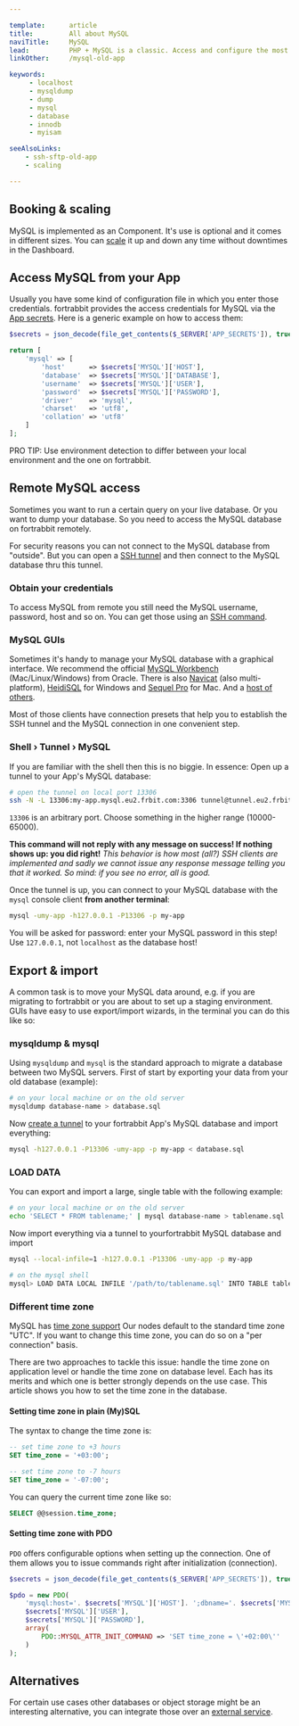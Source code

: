 ```yaml
---

template:      article
title:         All about MySQL
naviTitle:     MySQL
lead:          PHP + MySQL is a classic. Access and configure the most common database on fortrabbit.
linkOther:     /mysql-old-app

keywords:
     - localhost
     - mysqldump
     - dump
     - mysql
     - database
     - innodb
     - myisam

seeAlsoLinks:
    - ssh-sftp-old-app
    - scaling

---
```


## Booking & scaling

MySQL is implemented as an Component. It's use is optional and it comes in different sizes. You can [scale](scaling#toc-mysql) it up and down any time without downtimes in the Dashboard.


## Access MySQL from your App

Usually you have some kind of configuration file in which you enter those credentials. fortrabbit provides the access credentials for MySQL via the [App secrets](secrets). Here is a generic example on how to access them:

```php
$secrets = json_decode(file_get_contents($_SERVER['APP_SECRETS']), true);

return [
    'mysql' => [
        'host'      => $secrets['MYSQL']['HOST'],
        'database'  => $secrets['MYSQL']['DATABASE'],
        'username'  => $secrets['MYSQL']['USER'],
        'password'  => $secrets['MYSQL']['PASSWORD'],
        'driver'    => 'mysql',
        'charset'   => 'utf8',
        'collation' => 'utf8'
    ]
];
```

PRO TIP: Use environment detection to differ between your local environment and the one on fortrabbit.

## Remote MySQL access

Sometimes you want to run a certain query on your live database. Or you want to dump your database. So you need to access the MySQL database on fortrabbit remotely.

For security reasons you can not connect to the MySQL database from "outside". But you can open a [SSH tunnel](http://en.wikipedia.org/wiki/Tunneling_protocol) and then connect to the MySQL database thru this tunnel.

### Obtain your credentials

To access MySQL from remote you still need the MySQL username, password, host and so on. You can get those using an [SSH command](secrets#toc-accessing-app-secrets).

### MySQL GUIs

Sometimes it's handy to manage your MySQL database with a graphical interface. We recommend the official [MySQL Workbench](http://www.mysql.com/products/workbench/) (Mac/Linux/Windows) from Oracle. There is also [Navicat](http://www.navicat.com/products/navicat-for-mysql) (also multi-platform), [HeidiSQL](http://www.heidisql.com/) for Windows and [Sequel Pro](http://www.sequelpro.com/) for Mac. And a [host of others](https://www.google.com/search?q=mysql%20gui).

Most of those clients have connection presets that help you to establish the SSH tunnel and the MySQL connection in one convenient step.

### Shell › Tunnel › MySQL

If you are familiar with the shell then this is no biggie. In essence: Open up a tunnel to your App's MySQL database:

```bash
# open the tunnel on local port 13306
ssh -N -L 13306:my-app.mysql.eu2.frbit.com:3306 tunnel@tunnel.eu2.frbit.com
```

`13306` is an arbitrary port. Choose something in the higher range (10000-65000).

**This command will not reply with any message on success! If nothing shows up: you did right!** *This behavior is how most (all?) SSH clients are implemented and sadly we cannot issue any response message telling you that it worked. So mind: if you see no error, all is good.*

Once the tunnel is up, you can connect to your MySQL database with the `mysql` console client **from another terminal**:

```bash
mysql -umy-app -h127.0.0.1 -P13306 -p my-app
```

You will be asked for password: enter your MySQL password in this step! Use `127.0.0.1`, not `localhost` as the database host!


##  Export & import

A common task is to move your MySQL data around, e.g. if you are migrating to fortrabbit or you are about to set up a staging environment. GUIs have easy to use export/import wizards, in the terminal you can do this like so:

### mysqldump & mysql

Using `mysqldump` and `mysql` is the standard approach to migrate a database between two MySQL servers. First of start by exporting your data from your old database (example):

```bash
# on your local machine or on the old server
mysqldump database-name > database.sql
```

Now [create a tunnel](#toc-shell-tunnel-mysql) to your fortrabbit App's MySQL database and import everything:

```bash
mysql -h127.0.0.1 -P13306 -umy-app -p my-app < database.sql
```

### LOAD DATA

You can export and import a large, single table with the following example:

```bash
# on your local machine or on the old server
echo 'SELECT * FROM tablename;' | mysql database-name > tablename.sql
```

Now import everything via a tunnel to yourfortrabbit MySQL database and import

```bash
mysql --local-infile=1 -h127.0.0.1 -P13306 -umy-app -p my-app

# on the mysql shell
mysql> LOAD DATA LOCAL INFILE '/path/to/tablename.sql' INTO TABLE tablename;
```


### Different time zone

MySQL has [time zone support](http://dev.mysql.com/doc/refman/5.5/en/time-zone-support.html) Our nodes default to the standard time zone "UTC". If you want to change this time zone, you can do so on a "per connection" basis.

There are two approaches to tackle this issue: handle the time zone on application level or handle the time zone on database level. Each has its merits and which one is better strongly depends on the use case. This article shows you how to set the time zone in the database.

#### Setting time zone in plain (My)SQL

The syntax to change the time zone is:

```sql
-- set time zone to +3 hours
SET time_zone = '+03:00';

-- set time zone to -7 hours
SET time_zone = '-07:00';
```

You can query the current time zone like so:

```sql
SELECT @@session.time_zone;
```

#### Setting time zone with PDO

`PDO` offers configurable options when setting up the connection. One of them allows you to issue commands right after initialization (connection).

```php
$secrets = json_decode(file_get_contents($_SERVER['APP_SECRETS']), true);

$pdo = new PDO(
    'mysql:host='. $secrets['MYSQL']['HOST']. ';dbname='. $secrets['MYSQL']['DATABASE'],
    $secrets['MYSQL']['USER'],
    $secrets['MYSQL']['PASSWORD'],
    array(
        PDO::MYSQL_ATTR_INIT_COMMAND => 'SET time_zone = \'+02:00\''
    )
);
```

## Alternatives

For certain use cases other databases or object storage might be an interesting alternative, you can integrate those over an [external service](external-services).
